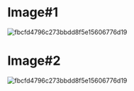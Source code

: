 # Image#1
![fbcfd4796c273bbdd8f5e15606776d19](https://user-images.githubusercontent.com/75497349/117657802-95d2d880-b1cc-11eb-8fb3-0e37661fc26f.jpg)

# Image#2
![fbcfd4796c273bbdd8f5e15606776d19](https://user-images.githubusercontent.com/75497349/117657940-bdc23c00-b1cc-11eb-9030-f700ba7cb49f.jpg)
